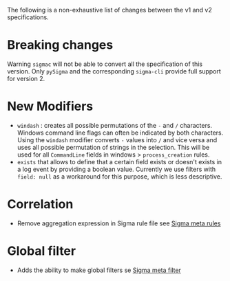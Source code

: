 The following is a non-exhaustive list of changes between the v1 and v2 specifications.


# Breaking changes

Warning `sigmac` will not be able to convert all the specification of this version.
Only `pySigma` and the corresponding `sigma-cli` provide full support for version 2.


# New Modifiers

- `windash` : creates all possible permutations of the `-` and `/` characters. Windows command line flags can often be indicated by both characters. Using the `windash` modifier converts `-` values into `/` and vice versa and uses all possible permutation of strings in the selection. This will be used for all `CommandLine` fields in windows > `process_creation` rules.
- `exists` that allows to define that a certain field exists or doesn't exists in a log event by providing
  a boolean value. Currently we use filters with `field: null` as a workaround for this purpose, which is less descriptive.


# Correlation

- Remove aggregation expression in Sigma rule file see [Sigma meta rules](/Sigma_meta_rules.md)

# Global filter

- Adds the ability to make global filters se [Sigma meta filter](/Sigma_meta_filter.md)
